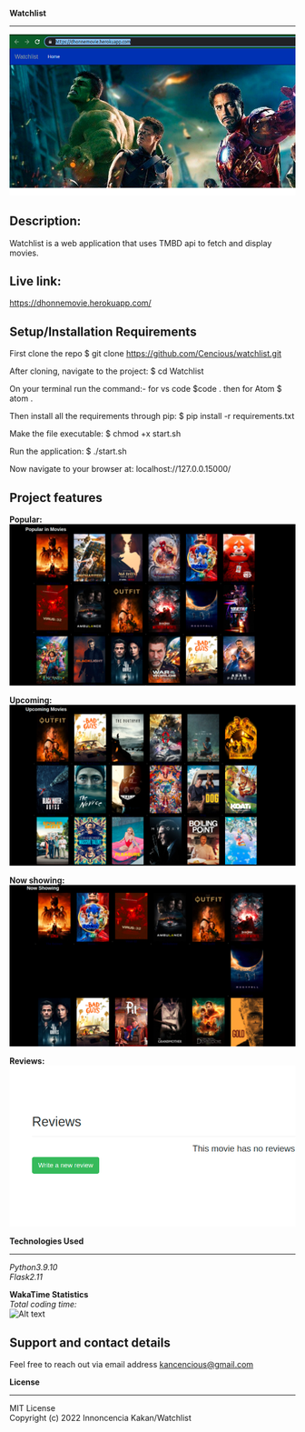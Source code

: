 
**Watchlist** <br />
****
![Alt text](./app/static/top.png "Optional Title")

## Description:

Watchlist is a web application that uses TMBD api to fetch and display movies.
<br />

## Live link:
 https://dhonnemovie.herokuapp.com/


## Setup/Installation Requirements

First clone the repo $ git clone https://github.com/Cencious/watchlist.git

After cloning, navigate to the project: $ cd Watchlist

On your terminal run the command:- for vs code $code . then for Atom $ atom .

Then install all the requirements through pip: $ pip install -r requirements.txt

Make the file executable: $ chmod +x start.sh

Run the application: $ ./start.sh

Now navigate to your browser at: localhost://127.0.0.15000/
<br />

## Project features
**Popular:** <br />
![Alt text](./app/static/popular.png "Optional Title")


**Upcoming:**<br />
![Alt text](./app/static/upcoming.png "Optional Title")

**Now showing:**
![Alt text](./app/static/now%20.png "Optional Title")

**Reviews:**<br />
![Alt text](./app/static/rev.png "Optional Title")

**Technologies Used**
****

*Python3.9.10*<br />
*Flask2.11*<br />

**WakaTime Statistics**<br />
*Total coding time:* <br />
![Alt text](/screenshots/stats.png?raw=true "Optional Title")


## Support and contact details
Feel free to reach out via email address  kancencious@gmail.com


**License**
****
MIT License <br/>
Copyright (c) 2022 Innoncencia Kakan/Watchlist

